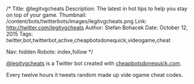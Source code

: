 /*
Title: @legitvgcheats
Description: The latest in hot tips to help you stay on top of your game.
Thumbnail: /content/bots/twitterbots/images/legitvgcheats.png
Link: http://twitter.com/legitvgcheats
Author: Stefan Bohacek
Date: October 12, 2015
Tags: twitter,bot,twitterbot,active,cheapbotsdonequick,videogame,cheat

Nav: hidden
Robots: index,follow
*/

[@legitvgcheats](https://twitter.com/legitvgcheats) is a Twitter bot created with [cheapbotsdonequick.com](http://cheapbotsdonequick.com/).

Every twelve hours it tweets random made up vide ogame cheat codes.